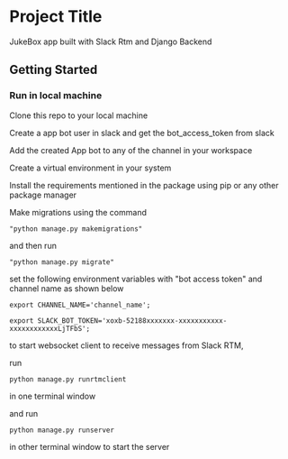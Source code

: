 # Project Title

JukeBox app built with Slack Rtm and Django Backend
## Getting Started



### Run in local machine

Clone this repo to your local machine

Create a app bot user in slack and get the bot_access_token from slack

Add the created App bot to any of the channel in your workspace

Create a virtual environment in your system

Install the requirements mentioned in the package using pip or any other package manager

Make migrations using the command 
```
"python manage.py makemigrations"

```
and then run 
```
"python manage.py migrate"

```
set the following environment variables with "bot access token" and channel name as shown below
```
export CHANNEL_NAME='channel_name';

export SLACK_BOT_TOKEN='xoxb-52188xxxxxxx-xxxxxxxxxxx-xxxxxxxxxxxxLjTFbS';

```
to start websocket client to receive messages from Slack RTM,

run

```
python manage.py runrtmclient 

```
in one terminal window


and run 

```
python manage.py runserver
```

in other terminal window to start the server